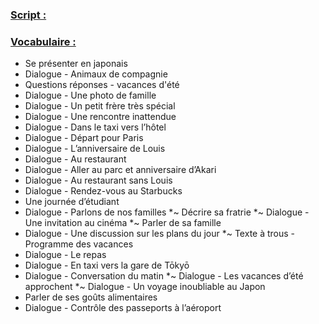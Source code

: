 ### <u>Script : </u>
### <u>Vocabulaire :</u>

* Se présenter en japonais
* Dialogue - Animaux de compagnie
* Questions réponses - vacances d'été
* Dialogue - Une photo de famille
* Dialogue - Un petit frère très spécial
* Dialogue - Une rencontre inattendue
* Dialogue - Dans le taxi vers l’hôtel
* Dialogue - Départ pour Paris
* Dialogue - L’anniversaire de Louis
* Dialogue - Au restaurant
* Dialogue - Aller au parc et anniversaire d’Akari
* Dialogue - Au restaurant sans Louis
* Dialogue - Rendez-vous au Starbucks
* Une journée d’étudiant
* Dialogue - Parlons de nos familles
*~ Décrire sa fratrie
*~ Dialogue - Une invitation au cinéma
*~ Parler de sa famille
* Dialogue - Une discussion sur les plans du jour
*~ Texte à trous - Programme des vacances
* Dialogue - Le repas
* Dialogue - En taxi vers la gare de Tōkyō
* Dialogue - Conversation du matin
*~ Dialogue - Les vacances d’été approchent
*~ Dialogue - Un voyage inoubliable au Japon
* Parler de ses goûts alimentaires
* Dialogue - Contrôle des passeports à l’aéroport
